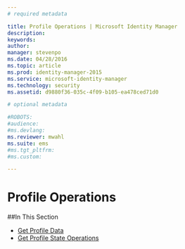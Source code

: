 ```yaml
---
# required metadata

title: Profile Operations | Microsoft Identity Manager
description:
keywords:
author: 
manager: stevenpo
ms.date: 04/28/2016
ms.topic: article
ms.prod: identity-manager-2015
ms.service: microsoft-identity-manager
ms.technology: security
ms.assetid: d9880f36-035c-4f09-b105-ea478ced71d0

# optional metadata

#ROBOTS:
#audience:
#ms.devlang:
ms.reviewer: mwahl
ms.suite: ems
#ms.tgt_pltfrm:
#ms.custom:

---
```


# Profile Operations

##In This Section

- [Get Profile Data](get-profile-data.md)
- [Get Profile State Operations](get-profile-state-operations.md)
